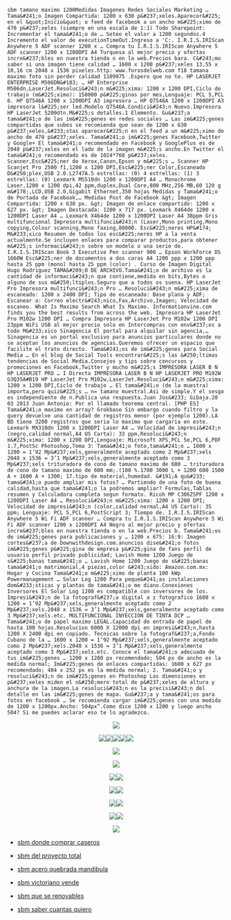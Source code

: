 
```
sbm tamano maximo 1200Medidas Imagenes Redes Sociales Marketing … Tama&#241;o Imagen Compartida: 1200 x 630 p&#237;xeles.Aparecer&#225; en el &quot;Inicio&quot; o feed de facebook a un ancho m&#225;ximo de 470 p&#237;xeles (siempre en una escala de 1:1) Todo Sharepoint: Incrementar el tama&#241;o de … Seteo el valor a 1200 segundos.4 Incremento el valor de executionTimeOut.Ingreso a 'C:. I.R.I.S.IRIScan Anywhere 5 ADF scanner 1200 x … Compra tu I.R.I.S.IRIScan Anywhere 5 ADF scanner 1200 x 1200DPI A4 Turquesa al mejor precio y ofertas incre&#237;bles en nuestra tienda o en la web.Precios bara. C&#243;mo saber si una imagen tiene calidad … 1600 x 1200 p&#237;xeles 13,55 x 10,16 cm 2048 x 1536 pixeles.http: www.forosdelweb.com f18 tamana maximo foto sin perder calidad 1109975 .Espero que no te. HP LASERJET ENTERPRISE M506DN&#183; … HP Enterprise M506dn,LaserJet.Resoluci&#243;n m&#225;xima: 1200 x 1200 DPI,Ciclo de trabajo (m&#225;ximo): 150000 p&#225;ginas por mes,Lenguaje: PCL 5,PCL 6. HP Q7546A 1200 x 1200DPI A3 impresora … HP Q7546A 1200 x 1200DPI A3 impresora l&#225;ser led.Modelo Q7546A.Condici&#243;n Nuevo.Impresora HP LaserJet 5200dtn.M&#225;s detalles.1 Elemento. Gu&#237;a tama&#241;o de las im&#225;genes en redes sociales … Las im&#225;genes compartidas que subes se recomienda que sean de 1200 x 630 p&#237;xeles,&#233;stas aparecer&#225;n en el feed a un m&#225;ximo de ancho de 470 p&#237;xeles. Tama&#241;o im&#225;genes Facebook,Twitter y Google+ El tama&#241;o recomendado en Facebook y GooglePlus es de 2048 p&#237;xeles en el lado de la imagen m&#225;s ancho.En Twitter el tama&#241;o recomendado es de 1024*768 p&#237;xeles. Scanner,Esc&#225;ner de Xerox,Canon,Epson y m&#225;s … Scanner HP Scanjet Pro 2500 f1,1200 x 1200 DPI,Esc&#225;ner Color,Escaneado D&#250;plex,USB 2.0.L2747A.5 estrellas: (0) 4 estrellas: (1) 3 estrellas: (0) Lexmark MS510dn 1200 x 1200DPI A4 … Monochrome Laser,1200 x 1200 dpi,42 ppm,duplex,Dual Core,800 MHz,256 MB,60 120 g m&#178;,LCD,USB 2.0,Gigabit Ethernet,350 hojas Medidas y Tama&#241;o de Portada de Facebook,… Medidas Post de Facebook &gt; Imagen Compartida: 1200 x 630 px. &gt; Imagen de enlace compartido: 1200 x 627 px. &gt; Imagen Destacada: 1200 x 717 px. Lexmark X464de 1200 x 1200DPI Laser A4 … Lexmark X464de 1200 x 1200DPI Laser A4 38ppm Gris multifuncional Impresora multifunci&#243;n (Laser,Mono printing,Mono copying,Colour scanning,Mono faxing,80000. Esc&#225;neres HP&#174; M&#233;xico Resumen de todos los esc&#225;neres HP a la venta actualmente.Se incluyen enlaces para comparar productos,para obtener m&#225;s informaci&#243;n sobre un modelo o una serie de. I.R.I.S.IRIScan Book 3 Executive Pen scanner 900 … Epson WorkForce DS 1660W Esc&#225;ner de documentos a dos caras A4 1200 ppp x 1200 ppp hasta 25 ppm (mono) hasta 25 ppm (color) . Curso de Imagen Digital Hugo Rodriguez TAMA&#209;O DE ARCHIVO.Tama&#241;o de archivo es la cantidad de informaci&#243;n que contiene,medida en bits,Bytes o alguno de sus m&#250;ltiplos.Seguro que a todos os suena. HP LaserJet Pro Impresora multifunci&#243;n Pro … Resoluci&#243;n m&#225;xima de escaneado: 1200 x 2400 DPI; Tipo de escaneado: Base plana y ADF; Escanear a: Correo electr&#243;nico,Fax,Archivo,Imagen; Velocidad de escaneo. What Is Maximo Search What Is Maximo. Informationvine.com finds you the best results from across the web. Impresora HP LaserJet Pro M102w 1200 DPI … Compra Impresora HP LaserJet Pro M102w 1200 DPI 23ppm WiFi USB al mejor precio solo en Intercompras con env&#237;os a todo M&#233;xico Sinagencia El portal para alquilar sin agencia,… Sinagencia es un portal exclusivo para anuncios particulares donde no se aceptan los anuncios de agencias.Queremos ofrecer un espacio que facilite el trato directo. Tama&#241;os de im&#225;genes para Social Media … En el blog de Social Tools encontrar&#225;s las &#250;ltimas tendencias de Social Media.Consejos y tips sobre concursos y promociones en Facebook,Twitter y mucho m&#225;s IMPRESORA LASER B N HP LASERJET PRO … I Directo IMPRESORA LASER B N HP LASERJET PRO M102W G3Q35A#B19 HP LaserJet Pro M102w,LaserJet.Resoluci&#243;n m&#225;xima: 1200 x 1200 DPI,Ciclo de trabajo … El tama&#241;o (de la muestra) importa,pero quiz&#225;s … n= tamano muestral.Asi de simple.Y el sesgo es independiente de n.Publica una respuesta.Juan Jos&#233; Gibaja.20 03 2013 Juan Antonio: Por el llamado teorema central. [PHP ES] Tama&#241;o maximo en array? Grokbase Sin embargo cuando filtro y la query devuelve una cantidad de registros menor (por ejemplo 1200).LA BD tiene 3200 registros que seria lo maximo que cargaria en este. Lexmark MX310dn 1200 x 1200DPI Laser A4 … Velocidad de impresi&#243;n (negro,calidad normal,A4 US Carta): 33 ppm,Resoluci&#243;n m&#225;xima: 1200 x 1200 DPI,Lenguaje: Microsoft XPS,PCL 5e,PCL 6,PDF 1.7,PostSc Photoshop,Tema 3: Tama&#241;o foto,tama&#241;o … 1600 x 1200 = 1’92 Mp&#237;xels,generalmente aceptado como 2 Mp&#237;xels 2048 x 1536 = 3’1 Mp&#237;xels,generalmente aceptado como 3 Mp&#237;xels trituradora de cono de tamano maximo de 600 … trituradora de cono de tamano maximo de 600 mm;.(100 %.1700 3000 L + 1200 600 1500 A + 1600 A + 1300; 17.tipo de material,humedad. &#191;A qu&#233; tama&#241;o puedo ampliar mis fotos? … Partiendo de una foto de buena calidad,hasta que tama&#241;o la podremos ampliar? Formulas,Tablas resumen y Calculadora completa segun formato. Ricoh MP C306ZSPF 1200 x 1200DPI Laser A4 … Resoluci&#243;n m&#225;xima: 1200 x 1200 DPI; Velocidad de impresi&#243;n (color,calidad normal,A4 US Carta): 35 ppm; Lenguaje: PCL 5,PCL 6,PostScript 3; Tiempo de. I.R.I.S.IRIScan Anywhere 5 Wi Fi ADF scanner … Compra tu I.R.I.S.IRIScan Anywhere 5 Wi Fi ADF scanner 1200 x 1200DPI A4 Negro al mejor precio y ofertas incre&#237;bles en nuestra tienda o en la web.Precios b. Tama&#241;os de im&#225;genes para publicaciones y … 1200 x 675: 16:9: Imagen cortes&#237;a de Downwithdesign.com.anuncios dise&#241;o fotos im&#225;genes p&#225;gina de empresa p&#225;gina de fans perfil de usuario perfil privado publicidad; Lavish Home 1200 Juego de s&#225;banas tama&#241;o … Lavish Home 1200 Juego de s&#225;banas tama&#241;o matrimonial,4 piezas,color &#243;xido: Amazon.com.mx: Hogar y Cocina Tama&#241;o m&#225;ximo de planta 100 kWp Powermanagement … Solar Log 1200 Para peque&#241;as instalaciones dom&#233;sticas y plantas de tama&#241;o me diano.Conexiones Inversores El Solar Log 1200 es compatible con inversores de los. Impresi&#243;n de la fotograf&#237;a digital a z fotografico 1600 x 1200 = 1’92 Mp&#237;xels,generalmente aceptado como 2 Mp&#237;xels.2048 x 1536 = 3’1 Mp&#237;xels,generalmente aceptado como 3 Mp&#237;xels.etc. MULTIFUNCIONAL INYECCION DE TINTA DCP … Tama&#241;o de papel maximo LEGAL.Capacidad de entrada de papel de hasta 100 hojas.Resolucion 6000 X 12000 dpi en impresi&#243;n,hasta 1200 X 2400 dpi en copiado. Tecnicas sobre la fotograf&#237;a,Fondo Cubano de la … 1600 x 1200 = 1’92 Mp&#237;xels,generalmente aceptado como 2 Mp&#237;xels.2048 x 1536 = 3’1 Mp&#237;xels,generalmente aceptado como 3 Mp&#237;xels.etc. Conoce el tama&#241;o adecuado de tus im&#225;genes … 1200 x 1200 px recomendado; 504 px de ancho es la medida normal; Im&#225;genes de enlaces compartidas: 1600 x 627 px recomendado; 484 x 252 px es la medida normal; 2. Tama&#241;o y resoluci&#243;n de im&#225;genes en Photoshop Las dimensiones en p&#237;xeles miden el n&#250;mero total de p&#237;xeles de altura y anchura de la imagen.La resoluci&#243;n es la precisi&#243;n del detalle en las im&#225;genes de mapa. Gu&#237;a y tama&#241;os para fotos en facebook … Se recomienda cargar im&#225;genes con una medida de 1200 x 1200px.Ancho: 504px”.Como dice 1200 x 1200 y luego ancho 504? Si me puedes aclarar eso te lo agradezco. 
```

<div align="center">

<a href="https://es-crusher.shibang-china.com/github&k=sbm+tamano+maximo+1200"><img src="https://static.shibang-china.com/es/crusher/logo.jpg"></a>

<a href="https://es-crusher.shibang-china.com/github&k=sbm+tamano+maximo+1200"><img src="https://static.shibang-china.com/es/crusher/index.jpg"></a><a href="https://es-crusher.shibang-china.com/material.htmlgithub&k=sbm+tamano+maximo+1200"><img src="https://static.shibang-china.com/es/crusher/material.jpg"></a><a href="https://es-crusher.shibang-china.com/application.htmlgithub&k=sbm+tamano+maximo+1200"><img src="https://static.shibang-china.com/es/crusher/application.jpg"></a><a href="https://es-crusher.shibang-china.com/aboutus.htmlgithub&k=sbm+tamano+maximo+1200"><img src="https://static.shibang-china.com/es/crusher/aboutus.jpg"></a><a href="https://es-crusher.shibang-china.com/contact.htmlgithub&k=sbm+tamano+maximo+1200"><img src="https://static.shibang-china.com/es/crusher/contact.jpg"></a>

<a href="https://es-crusher.shibang-china.com/github&k=sbm+tamano+maximo+1200"><img src="https://static.shibang-china.com/es/crusher/banner.jpg"></a>

<a href="https://swt.shibang-china.com/github&k=sbm+tamano+maximo+1200"><img src="https://static.shibang-china.com/es/crusher/text.jpg"></a>

<a href="https://swt.shibang-china.com/github&k=sbm+tamano+maximo+1200"><img src="https://static.shibang-china.com/es/crusher/chat.jpg"></a><a href="https://es-crusher.shibang-china.com/contact.htmlgithub&k=sbm+tamano+maximo+1200"><img src="https://static.shibang-china.com/es/crusher/message.jpg"></a>

<a href="https://es-crusher.shibang-china.com/products/pe.htmlgithub&k=sbm+tamano+maximo+1200"><img src="https://static.shibang-china.com/es/crusher/pe.jpg"></a><a href="https://es-crusher.shibang-china.com/products/pf.htmlgithub&k=sbm+tamano+maximo+1200"><img src="https://static.shibang-china.com/es/crusher/pf.jpg"></a>

<a href="https://es-crusher.shibang-china.com/products/hpt.htmlgithub&k=sbm+tamano+maximo+1200"><img src="https://static.shibang-china.com/es/crusher/hpt.jpg"></a><a href="https://es-crusher.shibang-china.com/products/vsi.htmlgithub&k=sbm+tamano+maximo+1200"><img src="https://static.shibang-china.com/es/crusher/vsi.jpg"></a>

<a href="https://es-crusher.shibang-china.com/products/klv.htmlgithub&k=sbm+tamano+maximo+1200"><img src="https://static.shibang-china.com/es/crusher/klv.jpg"></a><a href="https://es-crusher.shibang-china.com/products/portable.htmlgithub&k=sbm+tamano+maximo+1200"><img src="https://static.shibang-china.com/es/crusher/portable.jpg"></a>

<a href="https://swt.shibang-china.com/github&k=sbm+tamano+maximo+1200"><img src="https://static.shibang-china.com/es/crusher/case.jpg"></a>

</div>


* [sbm donde comprar caseros](sbm%20donde%20comprar%20caseros.md)

* [sbm del proyecto total](sbm%20del%20proyecto%20total.md)

* [sbm acero quebrada mandibula](sbm%20acero%20quebrada%20mandibula.md)

* [sbm victoriano vende](sbm%20victoriano%20vende.md)

* [sbm que se renovables](sbm%20que%20se%20renovables.md)

* [sbm saber cuantas quiero](sbm%20saber%20cuantas%20quiero.md)